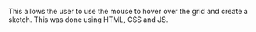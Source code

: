 This allows the user to use the mouse to hover over the grid and create a sketch.
This was done using HTML, CSS and JS.